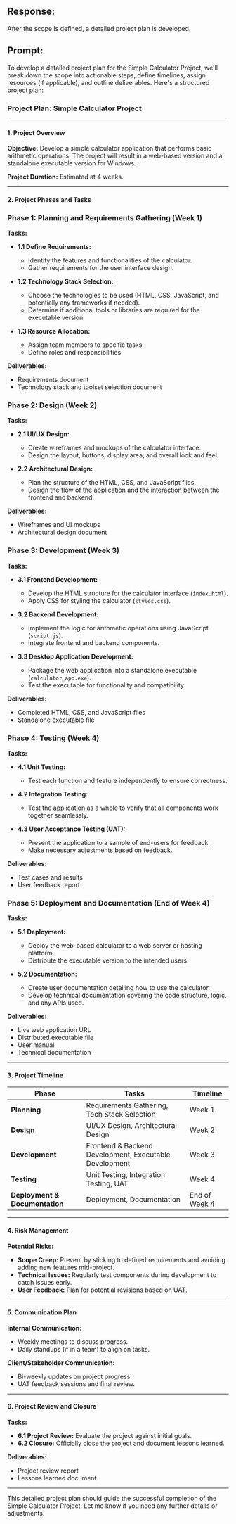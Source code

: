 ## Response:
After the scope is defined, a detailed project plan is developed.

## Prompt:
To develop a detailed project plan for the Simple Calculator Project, we'll break down the scope into actionable steps, define timelines, assign resources (if applicable), and outline deliverables. Here's a structured project plan:

### **Project Plan: Simple Calculator Project**

---

#### **1\. Project Overview**

**Objective:** Develop a simple calculator application that performs basic arithmetic operations. The project will result in a web-based version and a standalone executable version for Windows.

**Project Duration:** Estimated at 4 weeks.

---

#### **2\. Project Phases and Tasks**

### **Phase 1: Planning and Requirements Gathering (Week 1)**

**Tasks:**

* **1.1 Define Requirements:**

  * Identify the features and functionalities of the calculator.
  * Gather requirements for the user interface design.
* **1.2 Technology Stack Selection:**

  * Choose the technologies to be used (HTML, CSS, JavaScript, and potentially any frameworks if needed).
  * Determine if additional tools or libraries are required for the executable version.
* **1.3 Resource Allocation:**

  * Assign team members to specific tasks.
  * Define roles and responsibilities.

**Deliverables:**

* Requirements document
* Technology stack and toolset selection document

### **Phase 2: Design (Week 2)**

**Tasks:**

* **2.1 UI/UX Design:**

  * Create wireframes and mockups of the calculator interface.
  * Design the layout, buttons, display area, and overall look and feel.
* **2.2 Architectural Design:**

  * Plan the structure of the HTML, CSS, and JavaScript files.
  * Design the flow of the application and the interaction between the frontend and backend.

**Deliverables:**

* Wireframes and UI mockups
* Architectural design document

### **Phase 3: Development (Week 3)**

**Tasks:**

* **3.1 Frontend Development:**

  * Develop the HTML structure for the calculator interface (`index.html`).
  * Apply CSS for styling the calculator (`styles.css`).
* **3.2 Backend Development:**

  * Implement the logic for arithmetic operations using JavaScript (`script.js`).
  * Integrate frontend and backend components.
* **3.3 Desktop Application Development:**

  * Package the web application into a standalone executable (`calculator_app.exe`).
  * Test the executable for functionality and compatibility.

**Deliverables:**

* Completed HTML, CSS, and JavaScript files
* Standalone executable file

### **Phase 4: Testing (Week 4)**

**Tasks:**

* **4.1 Unit Testing:**

  * Test each function and feature independently to ensure correctness.
* **4.2 Integration Testing:**

  * Test the application as a whole to verify that all components work together seamlessly.
* **4.3 User Acceptance Testing (UAT):**

  * Present the application to a sample of end-users for feedback.
  * Make necessary adjustments based on feedback.

**Deliverables:**

* Test cases and results
* User feedback report

### **Phase 5: Deployment and Documentation (End of Week 4)**

**Tasks:**

* **5.1 Deployment:**

  * Deploy the web-based calculator to a web server or hosting platform.
  * Distribute the executable version to the intended users.
* **5.2 Documentation:**

  * Create user documentation detailing how to use the calculator.
  * Develop technical documentation covering the code structure, logic, and any APIs used.

**Deliverables:**

* Live web application URL
* Distributed executable file
* User manual
* Technical documentation

---

#### **3\. Project Timeline**

|**Phase**|**Tasks**|**Timeline**|
|---|---|---|
|**Planning**|Requirements Gathering, Tech Stack Selection|Week 1|
|**Design**|UI/UX Design, Architectural Design|Week 2|
|**Development**|Frontend & Backend Development, Executable Development|Week 3|
|**Testing**|Unit Testing, Integration Testing, UAT|Week 4|
|**Deployment & Documentation**|Deployment, Documentation|End of Week 4|

---

#### **4\. Risk Management**

**Potential Risks:**

* **Scope Creep:** Prevent by sticking to defined requirements and avoiding adding new features mid-project.
* **Technical Issues:** Regularly test components during development to catch issues early.
* **User Feedback:** Plan for potential revisions based on UAT.

---

#### **5\. Communication Plan**

**Internal Communication:**

* Weekly meetings to discuss progress.
* Daily standups (if in a team) to align on tasks.

**Client/Stakeholder Communication:**

* Bi-weekly updates on project progress.
* UAT feedback sessions and final review.

---

#### **6\. Project Review and Closure**

**Tasks:**

* **6.1 Project Review:** Evaluate the project against initial goals.
* **6.2 Closure:** Officially close the project and document lessons learned.

**Deliverables:**

* Project review report
* Lessons learned document

---

This detailed project plan should guide the successful completion of the Simple Calculator Project. Let me know if you need any further details or adjustments.
